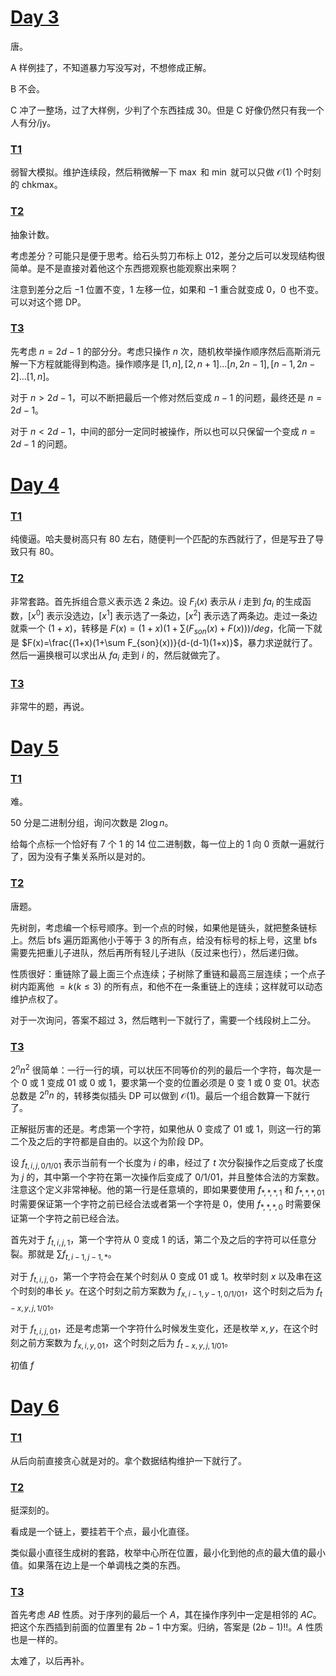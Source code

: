 # [Day 3](http://oj.daimayuan.top/contest/286)

唐。

A 样例挂了，不知道暴力写没写对，不想修成正解。

B 不会。

C 冲了一整场，过了大样例，少判了个东西挂成 $30$。但是 C 好像仍然只有我一个人有分/jy。

### [T1](http://oj.daimayuan.top/contest/286/problem/2863)

弱智大模拟。维护连续段，然后稍微解一下 $\max$ 和 $\min$ 就可以只做 $\mathcal O(1)$ 个时刻的 chkmax。

### [T2](http://oj.daimayuan.top/contest/286/problem/2864)

抽象计数。

考虑差分？可能只是便于思考。给石头剪刀布标上 $012$，差分之后可以发现结构很简单。是不是直接对着他这个东西摁观察也能观察出来啊？

注意到差分之后 $-1$ 位置不变，$1$ 左移一位，如果和 $-1$ 重合就变成 $0$，$0$ 也不变。可以对这个摁 DP。

### [T3](http://oj.daimayuan.top/contest/286/problem/2865)

先考虑 $n=2d-1$ 的部分分。考虑只操作 $n$ 次，随机枚举操作顺序然后高斯消元解一下方程就能得到构造。操作顺序是 $[1,n],[2,n+1]\dots [n,2n-1],[n-1,2n-2]\dots[1,n]$。

对于 $n>2d-1$，可以不断把最后一个修对然后变成 $n-1$ 的问题，最终还是 $n=2d-1$。

对于 $n<2d-1$，中间的部分一定同时被操作，所以也可以只保留一个变成 $n=2d-1$ 的问题。

# [Day 4](http://oj.daimayuan.top/contest/287)

### [T1](http://oj.daimayuan.top/contest/287/problem/2866)

纯傻逼。哈夫曼树高只有 $80$ 左右，随便判一个匹配的东西就行了，但是写丑了导致只有 $80$。

### [T2](http://oj.daimayuan.top/contest/287/problem/2868)

非常套路。首先拆组合意义表示选 $2$ 条边。设 $F_i(x)$ 表示从 $i$ 走到 $fa_i$ 的生成函数，$[x^0]$ 表示没选边，$[x^1]$ 表示选了一条边，$[x^2]$ 表示选了两条边。走过一条边就乘一个 $(1+x)$，转移是 $F(x)=(1+x)(1+\sum(F_{son}(x)+F(x)))/deg$，化简一下就是 $F(x)=\frac{(1+x)(1+\sum F_{son}(x))}{d-(d-1)(1+x)}$，暴力求逆就行了。然后一遍换根可以求出从 $fa_i$ 走到 $i$ 的，然后就做完了。

### [T3](http://oj.daimayuan.top/contest/287/problem/2867)

非常牛的题，再说。

# [Day 5](http://oj.daimayuan.top/contest/288)

### [T1](http://oj.daimayuan.top/contest/288/problem/2882)

难。

$50$ 分是二进制分组，询问次数是 $2\log n$。

给每个点标一个恰好有 $7$ 个 $1$ 的 $14$ 位二进制数，每一位上的 $1$ 向 $0$ 贡献一遍就行了，因为没有子集关系所以是对的。

### [T2](http://oj.daimayuan.top/contest/288/problem/2883)

唐题。

先树剖，考虑编一个标号顺序。到一个点的时候，如果他是链头，就把整条链标上。然后 bfs 遍历距离他小于等于 $3$ 的所有点，给没有标号的标上号，这里 bfs 需要先把重儿子进队，然后再所有轻儿子进队（反过来也行），然后递归做。

性质很好：重链除了最上面三个点连续；子树除了重链和最高三层连续；一个点子树内距离他 $=k(k\leq 3)$ 的所有点，和他不在一条重链上的连续；这样就可以动态维护点权了。

对于一次询问，答案不超过 $3$，然后瞎判一下就行了，需要一个线段树上二分。

### [T3](http://oj.daimayuan.top/contest/288/problem/2884)

$2^nn^2$ 很简单：一行一行的填，可以状压不同等价的列的最后一个字符，每次是一个 $0$ 或 $1$ 变成 $01$ 或 $0$ 或 $1$，要求第一个变的位置必须是 $0$ 变 $1$ 或 $0$ 变 $01$。状态总数是 $2^nn$ 的，转移类似插头 DP 可以做到 $\mathcal O(1)$。最后一个组合数算一下就行了。

正解挺厉害的还是。考虑第一个字符，如果他从 $0$ 变成了 $01$ 或 $1$，则这一行的第二个及之后的字符都是自由的。以这个为阶段 DP。

设 $f_{t,i,j,0/1/01}$ 表示当前有一个长度为 $i$ 的串，经过了 $t$ 次分裂操作之后变成了长度为 $j$ 的，其中第一个字符在第一次操作后变成了 $0/1/01$，并且整体合法的方案数。注意这个定义非常神秘。他的第一行是任意填的，即如果要使用 $f_{*,*,*,1}$ 和 $f_{*,*,*,01}$ 时需要保证第一个字符之前已经合法或者第一个字符是 $0$，使用 $f_{*,*,*,0}$ 时需要保证第一个字符之前已经合法。

首先对于 $f_{t,i,j,1}$，第一个字符从 $0$ 变成 $1$ 的话，第二个及之后的字符可以任意分裂。那就是 $\sum f_{t,i-1,j-1,*}$。

对于 $f_{t,i,j,0}$，第一个字符会在某个时刻从 $0$ 变成 $01$ 或 $1$。枚举时刻 $x$ 以及串在这个时刻的串长 $y$。在这个时刻之前方案数为 $f_{x,i-1,y-1,0/1/01}$，这个时刻之后为 $f_{t-x,y,j,1/01}$。

对于 $f_{t,i,j,01}$，还是考虑第一个字符什么时候发生变化，还是枚举 $x,y$，在这个时刻之前方案数为 $f_{x,i,y,01}$，这个时刻之后为 $f_{t-x,y,j,1/01}$。

初值 $f$

# [Day 6](http://oj.daimayuan.top/contest/290)

### [T1](http://oj.daimayuan.top/contest/288/problem/2884)

从后向前直接贪心就是对的。拿个数据结构维护一下就行了。

### [T2](http://oj.daimayuan.top/contest/290/problem/2889)

挺深刻的。

看成是一个链上，要挂若干个点，最小化直径。

类似最小直径生成树的套路，枚举中心所在位置，最小化到他的点的最大值的最小值。如果落在边上是一个单调栈之类的东西。

### [T3](http://oj.daimayuan.top/contest/290/problem/2890)

首先考虑 $AB$ 性质。对于序列的最后一个 $A$，其在操作序列中一定是相邻的 $AC$。把这个东西插到前面的位置里有 $2b-1$ 中方案。归纳，答案是 $(2b-1)!!$。$A$ 性质也是一样的。

太难了，以后再补。